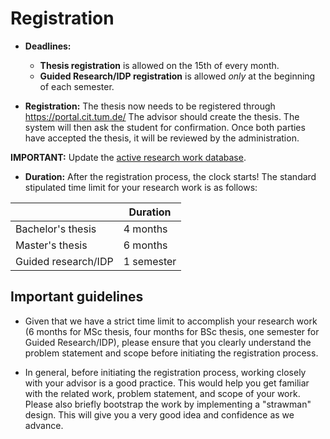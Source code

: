 # Registration

- **Deadlines:** 
    -  **Thesis registration** is allowed on the 15th of every month.
    -  **Guided Research/IDP registration** is allowed *only* at the beginning of each semester.

- **Registration:**
The thesis now needs to be registered through https://portal.cit.tum.de/
The advisor should create the thesis. The system will then ask the student for confirmation.
Once both parties have accepted the thesis, it will be reviewed by the administration.

**IMPORTANT:** Update the [active research work database](https://github.com/TUM-DSE/research-work-archive/blob/main/active_research.md).  

- **Duration:** After the registration process, the clock starts! The standard stipulated time limit for your research work is as follows:

|                    | Duration   |
|--------------------|------------|
| Bachelor's thesis  | 4 months   |
| Master's thesis    | 6 months   |
| Guided research/IDP| 1 semester |

## Important guidelines

- Given that we have a strict time limit to accomplish your research work (6 months for MSc thesis, four months for BSc thesis, one semester for Guided Research/IDP), please ensure that you clearly understand the problem statement and scope before initiating the registration process.


- In general, before initiating the registration process, working closely with your advisor is a good practice. This would help you get familiar with the related work, problem statement, and scope of your work. Please also briefly bootstrap the work by implementing a "strawman" design. This will give you a very good idea and confidence as we advance. 





 

